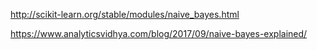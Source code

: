 http://scikit-learn.org/stable/modules/naive_bayes.html


https://www.analyticsvidhya.com/blog/2017/09/naive-bayes-explained/

